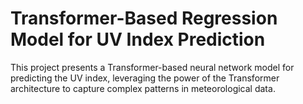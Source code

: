 # Transformer-Based Regression Model for UV Index Prediction

This project presents a Transformer-based neural network model for predicting the UV index, leveraging the power of the Transformer architecture to capture complex patterns in meteorological data.
